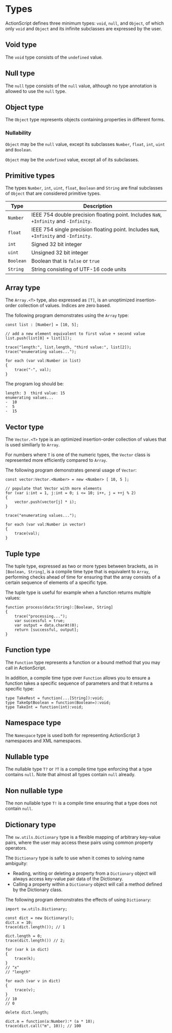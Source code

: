 # Types

ActionScript defines three minimum types: `void`, `null`, and `Object`, of which only `void` and `Object` and its infinite subclasses are expressed by the user.

## Void type

The `void` type consists of the `undefined` value.

## Null type

The `null` type consists of the `null` value, although no type annotation is allowed to use the `null` type.

## Object type

The `Object` type represents objects containing properties in different forms.

### Nullability

`Object` may be the `null` value, except its subclasses `Number`, `float`, `int`, `uint` and `Boolean`.

`Object` may be the `undefined` value, except all of its subclasses.

## Primitive types

The types `Number`, `int`, `uint`, `float`, `Boolean` and `String` are final subclasses of `Object` that are considered primitive types.

| Type           | Description |
| -------------- | ----------- |
| `Number`       | IEEE 754 double precision floating point. Includes `NaN`, `+Infinity` and `-Infinity`. |
| `float`        | IEEE 754 single precision floating point. Includes `NaN`, `+Infinity` and `-Infinity`. |
| `int`          | Signed 32 bit integer |
| `uint`         | Unsigned 32 bit integer |
| `Boolean`      | Boolean that is `false` or `true` |
| `String`       | String consisting of UTF-16 code units |

## Array type

The `Array.<T>` type, also expressed as `[T]`, is an unoptimized insertion-order collection of values. Indices are zero based.

The following program demonstrates using the `Array` type:

```
const list : [Number] = [10, 5];

// add a new element equivalent to first value + second value
list.push(list[0] + list[1]);

trace("length:", list.length, "third value:", list[2]);
trace("enumerating values...");

for each (var val:Number in list)
{
    trace("-", val);
}
```

The program log should be:

```
length: 3  third value: 15
enumerating values...
-  10
-  5
-  15
```

## Vector type

The `Vector.<T>` type is an optimized insertion-order collection of values that is used similiarly to `Array`.

For numbers where `T` is one of the numeric types, the `Vector` class is represented more efficiently compared to `Array`.

The following program demonstrates general usage of `Vector`:

```
const vector:Vector.<Number> = new <Number> [ 10, 5 ];

// populate that Vector with more elements
for (var i:int = 1, j:int = 0; i <= 10; i++, j = ++j % 2)
{
    vector.push(vector[j] * i);
}

trace("enumerating values...");

for each (var val:Number in vector)
{
    trace(val);
}
```

## Tuple type

The tuple type, expressed as two or more types between brackets, as in `[Boolean, String]`, is a compile time type that is equivalent to `Array`, performing checks ahead of time for ensuring that the array consists of a certain sequence of elements of a specific type.

The tuple type is useful for example when a function returns multiple values:

```
function process(data:String):[Boolean, String]
{
    trace("processing...");
    var successful = true;
    var output = data.charAt(0);
    return [successful, output];
}
```

## Function type

The `Function` type represents a function or a bound method that you may call in ActionScript.

In addition, a compile time type over `Function` allows you to ensure a function takes a specific sequence of parameters and that it returns a specific type:

```
type TakeRest = function(...[String]):void;
type TakeOptBoolean = function(Boolean=):void;
type TakeInt = function(int):void;
```

## Namespace type

The `Namespace` type is used both for representing ActionScript 3 namespaces and XML namespaces.

## Nullable type

The nullable type `T?` or `?T` is a compile time type enforcing that a type contains `null`. Note that almost all types contain `null` already.

## Non nullable type

The non nullable type `T!` is a compile time ensuring that a type does not contain `null`.

## Dictionary type

The `sw.utils.Dictionary` type is a flexible mapping of arbitrary key-value pairs, where the user may access these pairs using common property operators.

The `Dictionary` type is safe to use when it comes to solving name ambiguity:

- Reading, writing or deleting a property from a `Dictionary` object will always access key-value pair data of the Dictionary.
- Calling a property within a `Dictionary` object will call a method defined by the Dictionary class.

The following program demonstrates the effects of using `Dictionary`:

```
import sw.utils.Dictionary;

const dict = new Dictionary();
dict.x = 10;
trace(dict.length()); // 1

dict.length = 0;
trace(dict.length()) // 2;

for (var k in dict)
{
    trace(k);
}
// "x"
// "length"

for each (var v in dict)
{
    trace(v);
}
// 10
// 0

delete dict.length;

dict.m = function(a:Number):* (a * 10);
trace(dict.call("m", 10)); // 100
```